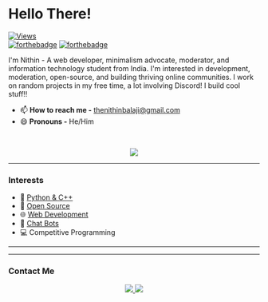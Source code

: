 # Hello There!

[![Views](https://komarev.com/ghpvc/?username=thenithinbalaji&color=blue&label=PROFILE+VIEWS)](https://github.com/thenithinbalaji)   
[![forthebadge](https://forthebadge.com/images/badges/made-with-markdown.svg)](https://raw.githubusercontent.com/thenithinbalaji/thenithinbalaji/main/README.md)
[![forthebadge](https://forthebadge.com/images/badges/built-with-love.svg)](https://github.com/thenithinbalaji?tab=repositories&q=&type=&language=&sort=stargazers)

I'm Nithin - A web developer, minimalism advocate, moderator, and information technology student from India. I'm interested in development, moderation, open-source, and building thriving online communities. I work on random projects in my free time, a lot involving Discord! I build cool stuff!!   

- 📫 **How to reach me -** [thenithinbalaji@gmail.com](mailto:thenithinbalaji@gmail.com)
- 😄 **Pronouns -** He/Him  
<br>
<p align="center">
  <a href="https://github.com/thenithinbalaji?tab=repositories&q=&type=&language=&sort=stargazers" target="_blank">
    <img src="https://skillicons.dev/icons?i=html,git,cpp,css,bots,mongodb,nodejs,py,vscode,js,heroku" />
  </a>
</p>

---

### Interests

- 🐍 [Python & C++](https://www.hackerrank.com/thenithinbalaji)
- 📇 [Open Source](https://github.com/thenithinbalaji?tab=repositories&q=&type=&language=&sort=stargazers) 
- 🌐 [Web Development](https://github.com/thenithinbalaji?tab=repositories&q=&type=&language=html&sort=stargazers)
- 💬 [Chat Bots](https://discordbotlist.com/users/756511707228143646)
- 💻 Competitive Programming <br>

---

<!--START_SECTION:waka-->

<!--END_SECTION:waka-->

---

### Contact Me

<p align = 'center'>
  <a href = 'mailto:thenithinbalaji@gmail.com' target="_blank"> 
    <img src = 'https://user-images.githubusercontent.com/73932121/156936080-302b8401-fced-44ec-a759-aa17e3476991.svg'>
  </a>
  <a href = 'https://www.linkedin.com/in/thenithinbalaji/' target="_blank"> 
    <img src = 'https://user-images.githubusercontent.com/73932121/156936120-7d41b2a8-1d04-4fb4-b2db-de468965799f.svg'>
  </a>
</p>

